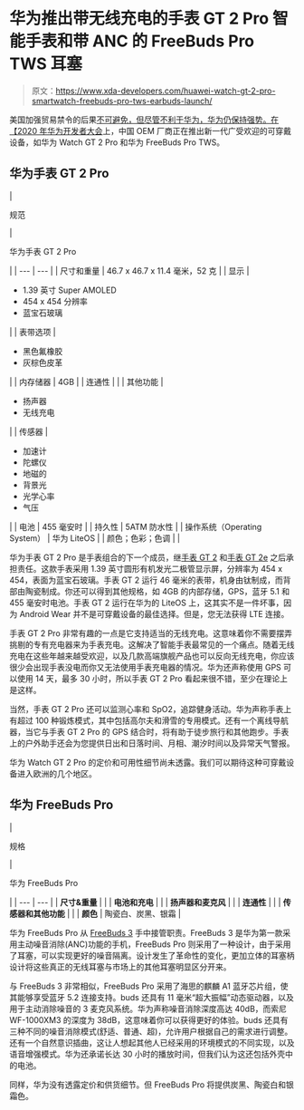 # 华为推出带无线充电的手表 GT 2 Pro 智能手表和带 ANC 的 FreeBuds Pro TWS 耳塞

> 原文：<https://www.xda-developers.com/huawei-watch-gt-2-pro-smartwatch-freebuds-pro-tws-earbuds-launch/>

美国加强贸易禁令的后果[不可避免，但尽管不利于华为，华为仍保持强势。在【2020 年华为开发者大会](https://www.xda-developers.com/samsung-lg-display-stop-supplying-display-panels-huawei-us-restrictions/)上，中国 OEM 厂商正在推出新一代广受欢迎的可穿戴设备，如华为 Watch GT 2 Pro 和华为 FreeBuds Pro TWS。

## 华为手表 GT 2 Pro

| 

规范

 | 

华为手表 GT 2 Pro

 |
| --- | --- |
| 尺寸和重量 | 46.7 x 46.7 x 11.4 毫米，52 克 |
| 显示 | 

*   1.39 英寸 Super AMOLED
*   454 x 454 分辨率
*   蓝宝石玻璃

 |
| 表带选项 | 

*   黑色氟橡胶
*   灰棕色皮革

 |
| 内存储器 | 4GB |
| 连通性 |  |
| 其他功能 | 

*   扬声器
*   无线充电

 |
| 传感器 | 

*   加速计
*   陀螺仪
*   地磁的
*   背景光
*   光学心率
*   气压

 |
| 电池 | 455 毫安时 |
| 持久性 | 5ATM 防水性 |
| 操作系统（Operating System） | 华为 LiteOS |
| 颜色；色彩；色调 |  |

华为手表 GT 2 Pro 是手表组合的下一个成员，继[手表 GT 2](https://www.xda-developers.com/huawei-watch-gt-2-kirin-a1-chip-india/) 和[手表 GT 2e](https://www.xda-developers.com/huawei-watch-gt-2e-announced/) 之后承担责任。这款手表采用 1.39 英寸圆形有机发光二极管显示屏，分辨率为 454 x 454，表面为蓝宝石玻璃。手表 GT 2 运行 46 毫米的表带，机身由钛制成，而背部由陶瓷制成。你还可以得到其他规格，如 4GB 的内部存储，GPS，蓝牙 5.1 和 455 毫安时电池。手表 GT 2 运行在华为的 LiteOS 上，这其实不是一件坏事，因为 Android Wear 并不是可穿戴设备的最佳选择。但是，您无法获得 LTE 连接。

手表 GT 2 Pro 非常有趣的一点是它支持适当的无线充电。这意味着你不需要摆弄挑剔的专有充电器来为手表充电。这解决了智能手表最常见的一个痛点。随着无线充电在这些年越来越受欢迎，以及几款高端旗舰产品也可以反向无线充电，你应该很少会出现手表没电而你又无法使用手表充电器的情况。华为还声称使用 GPS 可以使用 14 天，最多 30 小时，所以手表 GT 2 Pro 看起来很不错，至少在理论上是这样。

当然，手表 GT 2 Pro 还可以监测心率和 SpO2，追踪健身活动。华为声称手表上有超过 100 种锻炼模式，其中包括高尔夫和滑雪的专用模式。还有一个离线导航器，当它与手表 GT 2 Pro 的 GPS 结合时，将有助于徒步旅行和其他跑步。手表上的户外助手还会为您提供日出和日落时间、月相、潮汐时间以及异常天气警报。

华为 Watch GT 2 Pro 的定价和可用性细节尚未透露。我们可以期待这种可穿戴设备进入欧洲的几个地区。

## 华为 FreeBuds Pro

| 

规格

 | 

华为 FreeBuds Pro

 |
| --- | --- |
| **尺寸&重量** |  |
| **电池和充电** |  |
| **扬声器和麦克风** |  |
| **连通性** |  |
| **传感器和其他功能** |  |
| **颜色** | 陶瓷白、炭黑、银霜 |

华为 FreeBuds Pro 从 [FreeBuds 3](https://www.xda-developers.com/huawei-freebuds-3-wireless-earbuds-active-noise-cancellation/) 手中接管职责。FreeBuds 3 是华为第一款采用主动噪音消除(ANC)功能的手机，FreeBuds Pro 则采用了一种设计，由于采用了耳塞，可以实现更好的噪音隔离。设计发生了革命性的变化，更加立体的耳塞柄设计将这些真正的无线耳塞与市场上的其他耳塞明显区分开来。

与 FreeBuds 3 非常相似，FreeBuds Pro 采用了海思的麒麟 A1 蓝牙芯片组，使其能够享受蓝牙 5.2 连接支持。buds 还具有 11 毫米“超大振幅”动态驱动器，以及用于主动消除噪音的 3 麦克风系统。华为声称噪音消除深度高达 40dB，而索尼 WF-1000XM3 的深度为 38dB，这意味着你可以获得更好的体验。buds 还具有三种不同的噪音消除模式(舒适、普通、超)，允许用户根据自己的需求进行调整。还有一个自然意识插曲，这让人想起其他人已经采用的环境模式的不同实现，以及语音增强模式。华为还承诺长达 30 小时的播放时间，但我们认为这还包括外壳中的电池。

同样，华为没有透露定价和供货细节。但 FreeBuds Pro 将提供炭黑、陶瓷白和银霜色。